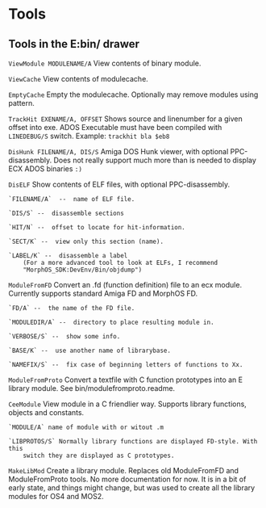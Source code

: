 # Tools
## Tools in the E:bin/ drawer
`ViewModule MODULENAME/A` View contents of binary module.

`ViewCache` View contents of modulecache.

`EmptyCache` Empty the modulecache. Optionally may remove modules using pattern.

`TrackHit EXENAME/A, OFFSET` Shows source and linenumber for a given offset into exe.
    ADOS Executable must have been compiled with `LINEDEBUG/S` switch.
    Example: `trackhit bla $eb8`

`DisHunk FILENAME/A, DIS/S` Amiga DOS Hunk viewer, with optional PPC-disassembly. 
    Does not really support much more than is needed to display ECX ADOS binaries `:)`

`DisELF` Show contents of ELF files, with optional PPC-disassembly.

    `FILENAME/A`  --  name of ELF file.

    `DIS/S` --  disassemble sections
    
    `HIT/N` --  offset to locate for hit-information.
    
    `SECT/K` --  view only this section (name).
    
    `LABEL/K` --  disassemble a label
        (For a more advanced tool to look at ELFs, I recommend
        "MorphOS_SDK:DevEnv/Bin/objdump")

`ModuleFromFD` Convert an .fd (function definition) file to an ecx module.
    Currently supports standard Amiga FD and MorphOS FD.
    
    `FD/A` --  the name of the FD file.
    
    `MODULEDIR/A` --  directory to place resulting module in.
    
    `VERBOSE/S` --  show some info.
    
    `BASE/K` --  use another name of librarybase.
    
    `NAMEFIX/S` --  fix case of beginning letters of functions to Xx.

`ModuleFromProto` Convert a textfile with C function prototypes into an E 
    library module. See bin/modulefromproto.readme.

`CeeModule` View module in a C friendlier way. Supports library functions, 
    objects and constants.
    
    `MODULE/A` name of module with or witout .m
    
    `LIBPROTOS/S` Normally library functions are displayed FD-style. With this
        switch they are displayed as C prototypes.

`MakeLibMod` Create a library module. Replaces old ModuleFromFD and 
    ModuleFromProto tools. No more documentation for now. It is in a bit of 
    early state, and things might change, but was used to create all the 
    library modules for OS4 and MOS2.
